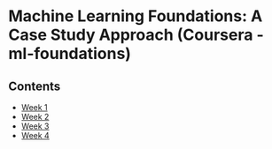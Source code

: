 # Machine Learning Foundations: A Case Study Approach (Coursera - ml-foundations)

## Contents

* [Week 1](./week-1.md)
* [Week 2](./week-2.md)
* [Week 3](./week-3.md)
* [Week 4](./week-4.md)
